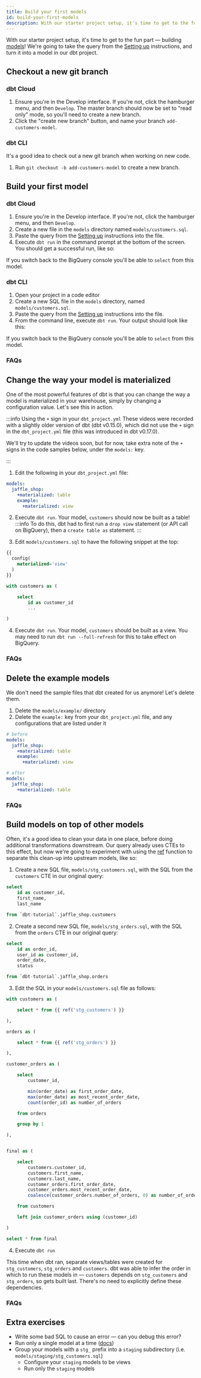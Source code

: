 ```yaml
---
title: Build your first models
id: build-your-first-models
description: With our starter project setup, it's time to get to the fun part — building models!
---
```


With our starter project setup, it's time to get to the fun part — building [models](building-models)! We're going to take the query from the [Setting up](/tutorial/setting-up) instructions, and turn it into a model in our dbt project.

## Checkout a new git branch
### dbt Cloud
1. Ensure you're in the Develop interface. If you're not, click the hamburger menu, and then `Develop`. The master branch should now be set to "read only" mode, so you'll need to create a new branch.
2. Click the "create new branch" button, and name your branch `add-customers-model`.

<Lightbox src="/img/checkout-branch-dbt-cloud.png" title="Checkout a new branch" />


### dbt CLI
It's a good idea to check out a new git branch when working on new code.

1. Run `git checkout -b add-customers-model` to create a new branch.

<Lightbox src="/img/checkout-branch-dbt-cli.png" title="Checkout a new branch" />


## Build your first model
### dbt Cloud
<LoomVideo id="09919ddb02e44015878c9e93e15fe792" />

1. Ensure you're in the Develop interface. If you're not, click the hamburger menu, and then `Develop`.
2. Create a new file in the `models` directory named `models/customers.sql`.
3. Paste the query from the [Setting up](/tutorial/setting-up) instructions into the file.
4. Execute `dbt run` in the command prompt at the bottom of the screen. You should get a successful run, like so:

<Lightbox src="/img/first-model-dbt-cloud.png" title="A successful run with dbt Cloud" />

If you switch back to the BigQuery console you'll be able to `select` from this model.


### dbt CLI

<LoomVideo id="2ae3e1c6dfab451ab165ce928c5600c0" />

1. Open your project in a code editor
2. Create a new SQL file in the `models` directory, named `models/customers.sql`.
3. Paste the query from the [Setting up](/tutorial/setting-up) instructions into the file.
4. From the command line, execute `dbt run`. Your output should look like this:

<Lightbox src="/img/first-model-dbt-cli.png" title="A successful run with the dbt CLI" />

If you switch back to the BigQuery console you'll be able to `select` from this model.

### FAQs
<FAQ src="checking-logs" />
<FAQ src="which-schema" />
<FAQ src="create-a-schema" />
<FAQ src="run-downtime" />
<FAQ src="sql-errors" />


## Change the way your model is materialized
One of the most powerful features of dbt is that you can change the way a model is materialized in your warehouse, simply by changing a configuration value. Let's see this in action.

:::info Using the `+` sign in your `dbt_project.yml`
These videos were recorded with a slightly older version of dbt (dbt v0.15.0), which did not use the `+` sign in the `dbt_project.yml` file (this was introduced in dbt v0.17.0).

We'll try to update the videos soon, but for now, take extra note of the `+` signs in the code samples below, under the `models:` key.

:::

<CloudCore>
    <LoomVideo id="fbaa9948dccf4f74a17ffc7de1ddf4f2" />
    <LoomVideo id="22ebdc914426461ea5c617a415cb4c21" />
</CloudCore>

1. Edit the following in your `dbt_project.yml` file:

<File name='dbt_project.yml'>

```yaml
models:
  jaffle_shop:
    +materialized: table
    example:
      +materialized: view
```

</File>

2. Execute `dbt run`. Your model, `customers` should now be built as a table!
:::info
To do this, dbt had to first run a `drop view` statement (or API call on BigQuery), then a `create table as` statement.
:::


3. Edit `models/customers.sql` to have the following snippet at the top:

<File name='models/customers.sql'>

```sql
{{
  config(
    materialized='view'
  )
}}

with customers as (

    select
        id as customer_id
        ...

)

```

</File>

4. Execute `dbt run`. Your model, `customers` should be built as a view. You may need to run `dbt run --full-refresh` for this to take effect on BigQuery.

### FAQs
<FAQ src="available-materializations" />
<FAQ src="which-materialization" />
<FAQ src="available-configurations" />

## Delete the example models

We don't need the sample files that dbt created for us anymore! Let's delete them.

<CloudCore>
    <LoomVideo id="093d46e965994cb6a13e8a98559f6f9f" />
    <LoomVideo id="db63e6e937594b38bf044c78e720d95d" />
</CloudCore>

1. Delete the `models/example/` directory
2. Delete the `example:` key from your `dbt_project.yml` file, and any configurations that are listed under it

<File name='dbt_project.yml'>

```yaml
# before
models:
  jaffle_shop:
    +materialized: table
    example:
      +materialized: view
```
</File>

<File name='dbt_project.yml'>

```yaml
# after
models:
  jaffle_shop:
    +materialized: table
```

</File>

### FAQs
<FAQ src="removing-deleted-models" />
<FAQ src="unused-model-configurations" />


## Build models on top of other models
Often, it's a good idea to clean your data in one place, before doing additional transformations downstream. Our query already uses CTEs to this effect, but now we're going to experiment with using the [ref](ref) function to separate this clean-up into upstream models, like so:


<Lightbox src="/img/dbt-dag.png" title="The DAG we want for our dbt project" />

<CloudCore>
    <LoomVideo id="cf070e26faa3423e80338e6a918ae9f8" />
    <LoomVideo id="39eceeedf69641b5aca6f94c4da172a8" />
</CloudCore>

1. Create a new SQL file, `models/stg_customers.sql`, with the SQL from the `customers` CTE in our original query:

<File name='models/stg_customers.sql'>

```sql
select
    id as customer_id,
    first_name,
    last_name

from `dbt-tutorial`.jaffle_shop.customers
```

</File>

2. Create a second new SQL file, `models/stg_orders.sql`, with the SQL from the `orders` CTE in our original query:

<File name='models/stg_orders.sql'>

```sql
select
    id as order_id,
    user_id as customer_id,
    order_date,
    status

from `dbt-tutorial`.jaffle_shop.orders
```

</File>

3. Edit the SQL in your `models/customers.sql` file as follows:

<File name='models/customers.sql'>

```sql
with customers as (

    select * from {{ ref('stg_customers') }}

),

orders as (

    select * from {{ ref('stg_orders') }}

),

customer_orders as (

    select
        customer_id,

        min(order_date) as first_order_date,
        max(order_date) as most_recent_order_date,
        count(order_id) as number_of_orders

    from orders

    group by 1

),


final as (

    select
        customers.customer_id,
        customers.first_name,
        customers.last_name,
        customer_orders.first_order_date,
        customer_orders.most_recent_order_date,
        coalesce(customer_orders.number_of_orders, 0) as number_of_orders

    from customers

    left join customer_orders using (customer_id)

)

select * from final
```

</File>

4. Execute `dbt run`

This time when dbt ran, separate views/tables were created for `stg_customers`, `stg_orders` and `customers`. dbt was able to infer the order in which to run these models in — `customers` depends on `stg_customers` and `stg_orders`, so gets built last. There's no need to explicitly define these dependencies.


### FAQs
<FAQ src="run-one-model" />
<FAQ src="unique-model-names" />
<FAQ src="structure-a-project" alt_header="As I create more models, how should I keep my project organized? What should I name my models?" />

## Extra exercises
* Write some bad SQL to cause an error — can you debug this error?
* Run only a single model at a time ([docs](/reference/node-selection/syntax))
* Group your models with a `stg_` prefix into a `staging` subdirectory (i.e. `models/staging/stg_customers.sql`)
    * Configure your `staging` models to be views
    * Run only the `staging` models

<CloudCore>
    <LoomVideo id="8e9ff6e496e44347afe7accc44eb6c79" />
    <LoomVideo id="2fc44590f2614a68bea402322c36f56e" />
</CloudCore>
